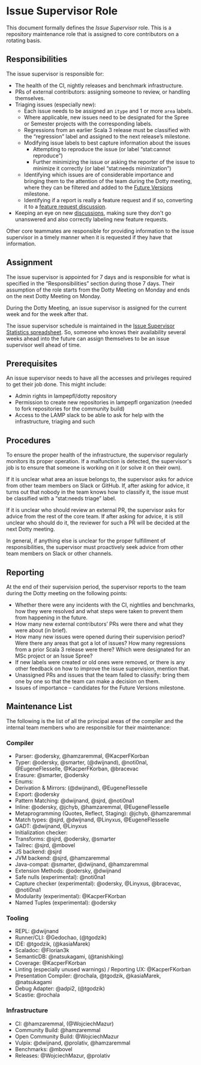 # Issue Supervisor Role

This document formally defines the _Issue Supervisor_ role. This is a repository maintenance role that is assigned to core contributors on a rotating basis.

## Responsibilities

The issue supervisor is responsible for:

- The health of the CI, nightly releases and benchmark infrastructure.
- PRs of external contributors: assigning someone to review, or handling themselves.
- Triaging issues (especially new):
  - Each issue needs to be assigned an `itype` and 1 or more `area` labels.
  - Where applicable, new issues need to be designated for the Spree or Semester projects with the corresponding labels.
  - Regressions from an earlier Scala 3 release must be classified with the “regression” label and assigned to the next release’s milestone.
  - Modifying issue labels to best capture information about the issues
    - Attempting to reproduce the issue (or label “stat:cannot reproduce”)
    - Further minimizing the issue or asking the reporter of the issue to minimize it correctly (or label “stat:needs minimization”)
  - Identifying which issues are of considerable importance and bringing them to the attention of the team during the Dotty meeting, where they can be filtered and added to the [Future Versions](https://github.com/scala/scala3/milestone/46) milestone.
  - Identifying if a report is really a feature request and if so, converting it to
    a [feature request discussion](https://github.com/scala/scala3/discussions/categories/feature-requests).
- Keeping an eye on new
[discussions](https://github.com/scala/scala3/discussions), making sure they
don't go unanswered and also correctly labeling new feature requests.

Other core teammates are responsible for providing information to the issue supervisor in a timely manner when it is requested if they have that information.

## Assignment

The issue supervisor is appointed for 7 days and is responsible for what is specified in the “Responsibilities” section during those 7 days. Their assumption of the role starts from the Dotty Meeting on Monday and ends on the next Dotty Meeting on Monday.

During the Dotty Meeting, an issue supervisor is assigned for the current week and for the week after that.

The issue supervisor schedule is maintained in the [Issue Supervisor Statistics spreadsheet](https://docs.google.com/spreadsheets/d/19IAqNzHfJ9rsii3EsjIGwPz5BLTFJs_byGM3FprmX3E/edit?usp=sharing). So, someone who knows their availability several weeks ahead into the future can assign themselves to be an issue supervisor well ahead of time.

## Prerequisites

An issue supervisor needs to have all the accesses and privileges required to get their job done. This might include:

- Admin rights in lampepfl/dotty repository
- Permission to create new repositories in lampepfl organization (needed to fork repositories for the community build)
- Access to the LAMP slack to be able to ask for help with the infrastructure, triaging and such

## Procedures

To ensure the proper health of the infrastructure, the supervisor regularly monitors its proper operation. If a malfunction is detected, the supervisor's job is to ensure that someone is working on it (or solve it on their own).

If it is unclear what area an issue belongs to, the supervisor asks for advice from other team members on Slack or GitHub. If, after asking for advice, it turns out that nobody in the team knows how to classify it, the issue must be classified with a “stat:needs triage” label.

If it is unclear who should review an external PR, the supervisor asks for advice from the rest of the core team. If after asking for advice, it is still unclear who should do it, the reviewer for such a PR will be decided at the next Dotty meeting.

In general, if anything else is unclear for the proper fulfillment of responsibilities, the supervisor must proactively seek advice from other team members on Slack or other channels.

## Reporting

At the end of their supervision period, the supervisor reports to the team during the Dotty meeting on the following points:

- Whether there were any incidents with the CI, nightlies and benchmarks, how they were resolved and what steps were taken to prevent them from happening in the future.
- How many new external contributors’ PRs were there and what they were about (in brief).
- How many new issues were opened during their supervision period? Were there any areas that got a lot of issues? How many regressions from a prior Scala 3 release were there? Which were designated for an MSc project or an Issue Spree?
- If new labels were created or old ones were removed, or there is any other feedback on how to improve the issue supervision, mention that.
- Unassigned PRs and issues that the team failed to classify: bring them one by one so that the team can make a decision on them.
- Issues of importance – candidates for the Future Versions milestone.

## Maintenance List

The following is the list of all the principal areas of the compiler and the internal team members who are responsible for their maintenance:

### Compiler
- Parser: @odersky, @hamzaremmal, @KacperFKorban
- Typer: @odersky, @smarter, (@dwijnand), @noti0nal, @EugeneFlesselle, @KacperFKorban, @bracevac
- Erasure: @smarter, @odersky
- Enums: 
- Derivation & Mirrors: (@dwijnand), @EugeneFlesselle
- Export: @odersky
- Pattern Matching: @dwijnand, @sjrd, @noti0na1
- Inline: @odersky, @jchyb, @hamzaremmal, @EugeneFlesselle
- Metaprogramming (Quotes, Reflect, Staging): @jchyb, @hamzaremmal
- Match types: @sjrd, @dwijnand, @Linyxus, @EugeneFlesselle
- GADT: @dwijnand, @Linyxus
- Initialization checker: 
- Transforms: @sjrd, @odersky, @smarter
- Tailrec: @sjrd, @mbovel
- JS backend: @sjrd
- JVM backend: @sjrd, @hamzaremmal
- Java-compat: @smarter, @dwijnand, @hamzaremmal
- Extension Methods: @odersky, @dwijnand
- Safe nulls (experimental): @noti0na1
- Capture checker (experimental): @odersky, @Linyxus, @bracevac, @noti0na1
- Modularity (experimental): @KacperFKorban
- Named Tuples (experimental): @odersky

### Tooling
- REPL: @dwijnand
- Runner/CLI: @Gedochao, (@tgodzik)
- IDE: @tgodzik, (@kasiaMarek)
- Scaladoc: @Florian3k
- SemanticDB: @natsukagami, (@tanishiking)
- Coverage: @KacperFKorban 
- Linting (especially unused warnings) / Reporting UX: @KacperFKorban
- Presentation Compiler: @rochala, @tgodzik, @kasiaMarek, @natsukagami 
- Debug Adapter: @adpi2, (@tgodzik)
- Scastie: @rochala

### Infrastructure
- CI: @hamzaremmal, (@WojciechMazur)
- Community Build: @hamzaremmal
- Open Community Build: @WojciechMazur
- Vulpix: @dwijnand, @prolativ, @hamzaremmal
- Benchmarks: @mbovel
- Releases: @WojciechMazur, @prolativ

